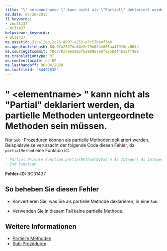 ```yaml
---
title: "\" <elementname> \" kann nicht als \"Partial\" deklariert werden, da partielle Methoden untergeordnete Methoden sein müssen."
ms.date: 07/20/2015
f1_keywords:
- vbc31437
- bc31437
helpviewer_keywords:
- BC31437
ms.assetid: 31ca12ab-2c26-4907-a253-e7c57bb4f34b
ms.openlocfilehash: 84c57a2677da64e2e75b624e881aa41916dc864e
ms.sourcegitcommit: f8c270376ed905f6a8896ce0fe25b4f4b38ff498
ms.translationtype: MT
ms.contentlocale: de-DE
ms.lasthandoff: 06/04/2020
ms.locfileid: "84407638"
---
```

# <a name="elementname-cannot-be-declared-partial-because-partial-methods-must-be-subs"></a>" \<elementname> " kann nicht als "Partial" deklariert werden, da partielle Methoden untergeordnete Methoden sein müssen.
Nur `Sub` -Prozeduren können als partielle Methoden deklariert werden. Beispielsweise verursacht der folgende Code diesen Fehler, da `partialMethod` eine Funktion ist.  
  
```vb  
' Partial Private Function partialMethod(ByVal n As Integer) As Integer  
' End Function  
```  
  
 **Fehler-ID:** BC31437  
  
## <a name="to-correct-this-error"></a>So beheben Sie diesen Fehler  
  
- Konvertieren Sie, was Sie als partielle Methode deklarieren, in eine `Sub`.  
  
- Verwenden Sie in diesem Fall keine partielle Methode.  
  
## <a name="see-also"></a>Weitere Informationen

- [Partielle Methoden](../programming-guide/language-features/procedures/partial-methods.md)
- [Sub-Prozeduren](../programming-guide/language-features/procedures/sub-procedures.md)
